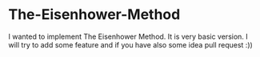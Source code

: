 # The-Eisenhower-Method
I wanted to implement The Eisenhower Method. It is very basic version. I will try to add some feature and if you have also some idea pull request :))
